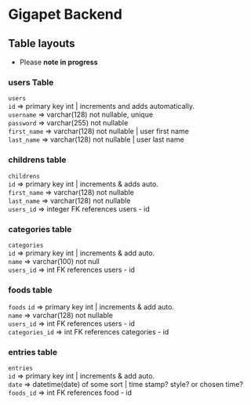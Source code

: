# Gigapet Backend

## Table layouts

- Please **note in progress**

### users Table

`users`  
`id` => primary key int | increments and adds automatically.  
`username` => varchar(128) not nullable, unique  
`password` => varchar(255) not nullable  
`first_name` => varchar(128) not nullable | user first name  
`last_name` => varchar(128) not nullable | user last name

### childrens table

`childrens`  
`id` => primary key int | increments & adds auto.  
`first_name` => varchar(128) not nullable  
`last_name` => varchar(128) not nullable  
`users_id` => integer FK references users - id

### categories table

`categories`  
`id` => primary key int | increments & add auto.  
`name` => varchar(100) not null  
`users_id` => int FK references users - id

### foods table

`foods`
`id` => primary key int | increments & add auto.  
`name` => varchar(128) not nullable  
`users_id` => int FK references users - id  
`categories_id` => int FK references categories - id

### entries table

`entries`  
`id` => primary key int | increments & add auto.  
`date` => datetime(date) of some sort | time stamp? style? or chosen time?  
`foods_id` => int FK references food - id
